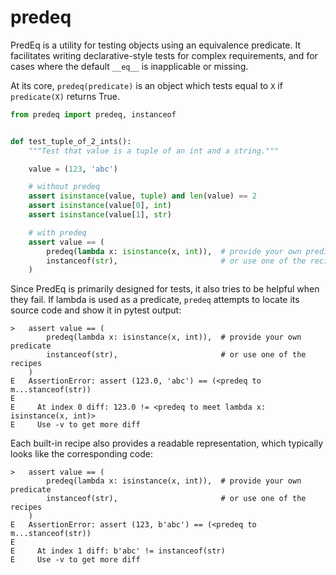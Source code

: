 # predeq

PredEq is a utility for testing objects using an equivalence predicate. It facilitates writing
declarative-style tests for complex requirements, and for cases where the default `__eq__` is inapplicable or missing.

At its core, `predeq(predicate)` is an object which tests equal to `X` if `predicate(X)` returns True.

```python
from predeq import predeq, instanceof


def test_tuple_of_2_ints():
    """Test that value is a tuple of an int and a string."""

    value = (123, 'abc')

    # without predeq
    assert isinstance(value, tuple) and len(value) == 2
    assert isinstance(value[0], int)
    assert isinstance(value[1], str)

    # with predeq
    assert value == (
        predeq(lambda x: isinstance(x, int)),  # provide your own predicate
        instanceof(str),                       # or use one of the recipes
    )
```

Since PredEq is primarily designed for tests, it also tries to be helpful when they fail.
If lambda is used as a predicate, `predeq` attempts to locate its source code and show it in pytest output:

```
>   assert value == (
        predeq(lambda x: isinstance(x, int)),  # provide your own predicate
        instanceof(str),                       # or use one of the recipes
    )
E   AssertionError: assert (123.0, 'abc') == (<predeq to m...stanceof(str))
E
E     At index 0 diff: 123.0 != <predeq to meet lambda x: isinstance(x, int)>
E     Use -v to get more diff
```

Each built-in recipe also provides a readable representation, which typically looks like the corresponding code:

```
>   assert value == (
        predeq(lambda x: isinstance(x, int)),  # provide your own predicate
        instanceof(str),                       # or use one of the recipes
    )
E   AssertionError: assert (123, b'abc') == (<predeq to m...stanceof(str))
E
E     At index 1 diff: b'abc' != instanceof(str)
E     Use -v to get more diff
```
